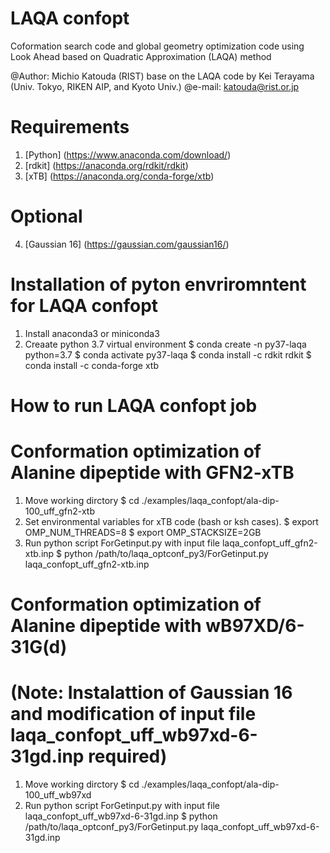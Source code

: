 # LAQA confopt
Coformation search code and global geometry optimization code using Look Ahead based on Quadratic Approximation (LAQA) method

@Author: Michio Katouda (RIST) base on the LAQA code by Kei Terayama (Univ. Tokyo, RIKEN AIP, and Kyoto Univ.)
@e-mail: katouda@rist.or.jp

#  Requirements 
1. [Python] (https://www.anaconda.com/download/)
2. [rdkit]  (https://anaconda.org/rdkit/rdkit)
3. [xTB]    (https://anaconda.org/conda-forge/xtb)
#  Optional
4. [Gaussian 16] (https://gaussian.com/gaussian16/)

# Installation of pyton envriromntent for LAQA confopt
1. Install anaconda3 or miniconda3
2. Creaate python 3.7 virtual environment
   $ conda create -n py37-laqa python=3.7
   $ conda activate py37-laqa
   $ conda install -c rdkit rdkit
   $ conda install -c conda-forge xtb

# How to run LAQA confopt job

# Conformation optimization of Alanine dipeptide with GFN2-xTB
1. Move working dirctory
   $ cd ./examples/laqa_confopt/ala-dip-100_uff_gfn2-xtb
2. Set environmental variables for xTB code (bash or ksh cases).
   $ export OMP_NUM_THREADS=8
   $ export OMP_STACKSIZE=2GB
3. Run python script ForGetinput.py with input file laqa_confopt_uff_gfn2-xtb.inp
   $ python /path/to/laqa_optconf_py3/ForGetinput.py laqa_confopt_uff_gfn2-xtb.inp

# Conformation optimization of Alanine dipeptide with wB97XD/6-31G(d)
# (Note: Instalattion of Gaussian 16 and modification of input file laqa_confopt_uff_wb97xd-6-31gd.inp required)
1. Move working dirctory
   $ cd ./examples/laqa_confopt/ala-dip-100_uff_wb97xd
2. Run python script ForGetinput.py with input file laqa_confopt_uff_wb97xd-6-31gd.inp
   $ python /path/to/laqa_optconf_py3/ForGetinput.py laqa_confopt_uff_wb97xd-6-31gd.inp
